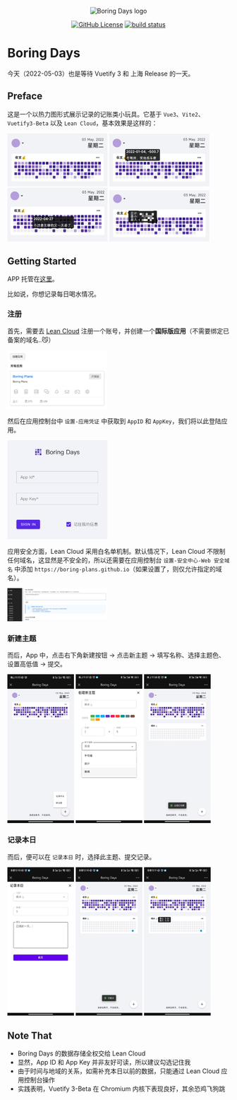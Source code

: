 <p align="center">
    <img width="180" src="https://tkzt.cn/boring-days/logo.svg" alt="Boring Days logo" />
</p>
<p align="center">
  <a href="https://github.com/boring-plans/boring-days/blob/main/LICENSE"><img alt="GitHub License" src="https://img.shields.io/github/license/boring-plans/boring-days?color=blue"></a>
  <a href="https://github.com/boring-plans/boring-days/actions/workflows/cd.yml?query=branch%3Amain"><img src="https://img.shields.io/github/workflow/status/boring-plans/boring-days/cd/main" alt="build status"></a>
</p>


# Boring Days

今天（2022-05-03）也是等待 Vuetify 3 和 上海 Release 的一天。

## Preface

这是一个以热力图形式展示记录的记账类小玩具。它基于 `Vue3`、`Vite2`、`Vuetify3-Beta` 以及 `Lean Cloud`，基本效果是这样的：

<div>
<img src="doc-assets/701651589042_.pic.png" width="45%"/>
<img src="doc-assets/721651589827_.pic.png" width="45%"/>
<img src="doc-assets/711651589827_.pic.png" width="45%"/>
<img src="doc-assets/731651589854_.pic.png" width="45%"/>
</div>

## Getting Started

APP 托管在[这里](https://https://boring-plans.github.io/boring-days)。

比如说，你想记录每日喝水情况。

### 注册

首先，需要去 [Lean Cloud](https://console.leancloud.app/apps) 注册一个账号，并创建一个**国际版应用**（不需要绑定已备案的域名..😼）

<img src="doc-assets/leancloud.png" width="45%"/>

然后在应用控制台中 `设置-应用凭证` 中获取到 `AppID` 和 `AppKey`，我们将以此登陆应用。

<img src="doc-assets/sign-in.png" width="45%"/>

应用安全方面，Lean Cloud 采用白名单机制。默认情况下，Lean Cloud 不限制任何域名，这显然是不安全的，所以还需要在应用控制台 `设置-安全中心-Web 安全域名` 中添加 `https://boring-plans.github.io`（如果设置了，则仅允许指定的域名）。

<img src="doc-assets/set-white-list.png" width="45%"/>

### 新建主题

而后，App 中，点击右下角新建按钮 -> 点击新主题 -> 填写名称、选择主题色、设置高低值 -> 提交。

<div>
<img src="doc-assets/31652967627_.pic.jpg" width="30%"/>
<img src="doc-assets/751651593496_.pic.jpg" width="30%"/>
<img src="doc-assets/761651593496_.pic.jpg" width="30%"/>
</div>

### 记录本日

而后，便可以在 `记录本日` 时，选择此主题、提交记录。

<div>
<img src="doc-assets/771651594246_.pic.jpg" width="30%"/>
<img src="doc-assets/781651594247_.pic.jpg" width="30%"/>
<img src="doc-assets/791651594341_.pic.jpg" width="30%"/>
</div>

## Note That

- Boring Days 的数据存储全权交给 Lean Cloud
- 显然，App ID 和 App Key 并非友好可读，所以建议勾选记住我
- 由于时间与地域的关系，如需补充本日以前的数据，只能通过 Lean Cloud 应用控制台操作
- 实践表明，Vuetify 3-Beta 在 Chromium 内核下表现良好，其余恐鸡飞狗跳
